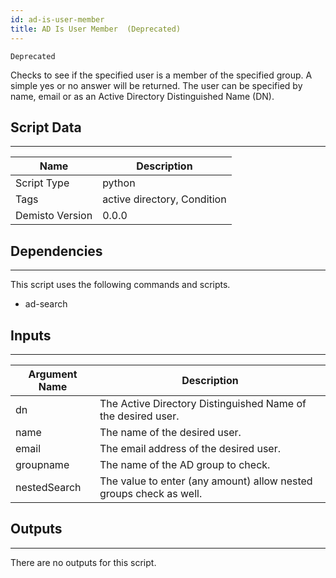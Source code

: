 ```yaml
---
id: ad-is-user-member
title: AD Is User Member  (Deprecated)
---
```


`Deprecated`

Checks to see if the specified user is a member of the specified group. A simple yes or no answer will be returned. The user can be specified by name, email or as an Active Directory Distinguished Name (DN).

## Script Data
---

| **Name** | **Description** |
| --- | --- |
| Script Type | python |
| Tags | active directory, Condition |
| Demisto Version | 0.0.0 |

## Dependencies
---
This script uses the following commands and scripts.
* ad-search

## Inputs
---

| **Argument Name** | **Description** |
| --- | --- |
| dn | The Active Directory Distinguished Name of the desired user. |
| name | The name of the desired user. |
| email | The email address of the desired user. |
| groupname | The name of the AD group to check. |
| nestedSearch | The value to enter (any amount) allow nested groups check as well. |

## Outputs
---
There are no outputs for this script.
